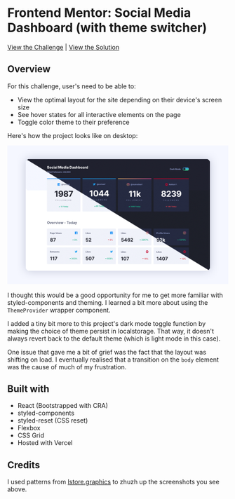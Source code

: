 # Frontend Mentor: Social Media Dashboard (with theme switcher)

[View the Challenge](https://www.frontendmentor.io/challenges/social-media-dashboard-with-theme-switcher-6oY8ozp_H/) | [View the Solution](https://fe-mentor-social-media-dash.vercel.app/)

## Overview

For this challenge, user's need to be able to:

- View the optimal layout for the site depending on their device's screen size
- See hover states for all interactive elements on the page
- Toggle color theme to their preference

Here's how the project looks like on desktop:

![Desktop Preview](https://github.com/msunji/social-media-dash/blob/main/public/img/desktop-preview-updated.png)

<!-- And mobile:

![Desktop Preview](https://github.com/msunji/social-media-dash/blob/main/public/img/mobile-preview.png) -->

I thought this would be a good opportunity for me to get more familiar with styled-components and theming. I learned a bit more about using the `ThemeProvider` wrapper component.

I added a tiny bit more to this project's dark mode toggle function by making the choice of theme persist in localstorage. That way, it doesn't always revert back to the default theme (which is light mode in this case).

One issue that gave me a bit of grief was the fact that the layout was shifting on load. I eventually realised that a transition on the `body` element was the cause of much of my frustration.

## Built with

- React (Bootstrapped with CRA)
- styled-components
- styled-reset (CSS reset)
- Flexbox
- CSS Grid
- Hosted with Vercel

## Credits

I used patterns from [lstore.graphics](https://lstore.graphics/) to zhuzh up the screenshots you see above.
